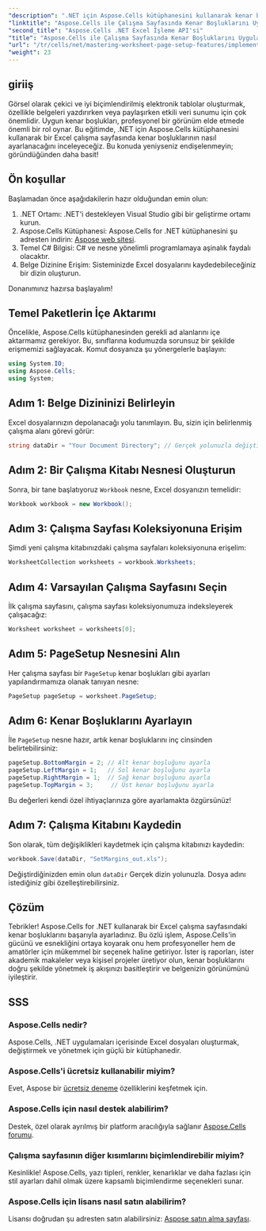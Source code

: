 ```yaml
---
"description": ".NET için Aspose.Cells kütüphanesini kullanarak kenar boşluklarını ayarlayarak Excel elektronik tablolarınızı nasıl geliştirebileceğinizi öğrenin. Bu adım adım eğitim, süreci basitleştirerek veri sunumunuzun profesyonel ve şık görünmesini sağlar."
"linktitle": "Aspose.Cells ile Çalışma Sayfasında Kenar Boşluklarını Uygulama"
"second_title": "Aspose.Cells .NET Excel İşleme API'si"
"title": "Aspose.Cells ile Çalışma Sayfasında Kenar Boşluklarını Uygulama"
"url": "/tr/cells/net/mastering-worksheet-page-setup-features/implement-margins-in-worksheet/"
"weight": 23
---
```


## giriiş

Görsel olarak çekici ve iyi biçimlendirilmiş elektronik tablolar oluşturmak, özellikle belgeleri yazdırırken veya paylaşırken etkili veri sunumu için çok önemlidir. Uygun kenar boşlukları, profesyonel bir görünüm elde etmede önemli bir rol oynar. Bu eğitimde, .NET için Aspose.Cells kütüphanesini kullanarak bir Excel çalışma sayfasında kenar boşluklarının nasıl ayarlanacağını inceleyeceğiz. Bu konuda yeniyseniz endişelenmeyin; göründüğünden daha basit!

## Ön koşullar

Başlamadan önce aşağıdakilerin hazır olduğundan emin olun:

1. .NET Ortamı: .NET'i destekleyen Visual Studio gibi bir geliştirme ortamı kurun.
2. Aspose.Cells Kütüphanesi: Aspose.Cells for .NET kütüphanesini şu adresten indirin: [Aspose web sitesi](https://releases.aspose.com/cells/net/).
3. Temel C# Bilgisi: C# ve nesne yönelimli programlamaya aşinalık faydalı olacaktır.
4. Belge Dizinine Erişim: Sisteminizde Excel dosyalarını kaydedebileceğiniz bir dizin oluşturun.

Donanımınız hazırsa başlayalım!

## Temel Paketlerin İçe Aktarımı

Öncelikle, Aspose.Cells kütüphanesinden gerekli ad alanlarını içe aktarmamız gerekiyor. Bu, sınıflarına kodumuzda sorunsuz bir şekilde erişmemizi sağlayacak. Komut dosyanıza şu yönergelerle başlayın:

```csharp
using System.IO;
using Aspose.Cells;
using System;
```

## Adım 1: Belge Dizininizi Belirleyin

Excel dosyalarınızın depolanacağı yolu tanımlayın. Bu, sizin için belirlenmiş çalışma alanı görevi görür:

```csharp
string dataDir = "Your Document Directory"; // Gerçek yolunuzla değiştirin
```

## Adım 2: Bir Çalışma Kitabı Nesnesi Oluşturun

Sonra, bir tane başlatıyoruz `Workbook` nesne, Excel dosyanızın temelidir:

```csharp
Workbook workbook = new Workbook();
```

## Adım 3: Çalışma Sayfası Koleksiyonuna Erişim

Şimdi yeni çalışma kitabınızdaki çalışma sayfaları koleksiyonuna erişelim:

```csharp
WorksheetCollection worksheets = workbook.Worksheets;
```

## Adım 4: Varsayılan Çalışma Sayfasını Seçin

İlk çalışma sayfasını, çalışma sayfası koleksiyonumuza indeksleyerek çalışacağız:

```csharp
Worksheet worksheet = worksheets[0];
```

## Adım 5: PageSetup Nesnesini Alın

Her çalışma sayfası bir `PageSetup` kenar boşlukları gibi ayarları yapılandırmamıza olanak tanıyan nesne:

```csharp
PageSetup pageSetup = worksheet.PageSetup;
```

## Adım 6: Kenar Boşluklarını Ayarlayın

İle `PageSetup` nesne hazır, artık kenar boşluklarını inç cinsinden belirtebilirsiniz:

```csharp
pageSetup.BottomMargin = 2; // Alt kenar boşluğunu ayarla
pageSetup.LeftMargin = 1;   // Sol kenar boşluğunu ayarla
pageSetup.RightMargin = 1;  // Sağ kenar boşluğunu ayarla
pageSetup.TopMargin = 3;     // Üst kenar boşluğunu ayarla
```

Bu değerleri kendi özel ihtiyaçlarınıza göre ayarlamakta özgürsünüz!

## Adım 7: Çalışma Kitabını Kaydedin

Son olarak, tüm değişiklikleri kaydetmek için çalışma kitabınızı kaydedin:

```csharp
workbook.Save(dataDir, "SetMargins_out.xls");
```

Değiştirdiğinizden emin olun `dataDir` Gerçek dizin yolunuzla. Dosya adını istediğiniz gibi özelleştirebilirsiniz.

## Çözüm

Tebrikler! Aspose.Cells for .NET kullanarak bir Excel çalışma sayfasındaki kenar boşluklarını başarıyla ayarladınız. Bu özlü işlem, Aspose.Cells'in gücünü ve esnekliğini ortaya koyarak onu hem profesyoneller hem de amatörler için mükemmel bir seçenek haline getiriyor. İster iş raporları, ister akademik makaleler veya kişisel projeler üretiyor olun, kenar boşluklarını doğru şekilde yönetmek iş akışınızı basitleştirir ve belgenizin görünümünü iyileştirir.

## SSS

### Aspose.Cells nedir?  
Aspose.Cells, .NET uygulamaları içerisinde Excel dosyaları oluşturmak, değiştirmek ve yönetmek için güçlü bir kütüphanedir.

### Aspose.Cells'i ücretsiz kullanabilir miyim?  
Evet, Aspose bir [ücretsiz deneme](https://releases.aspose.com/) özelliklerini keşfetmek için.

### Aspose.Cells için nasıl destek alabilirim?  
Destek, özel olarak ayrılmış bir platform aracılığıyla sağlanır [Aspose.Cells forumu](https://forum.aspose.com/c/cells/9).

### Çalışma sayfasının diğer kısımlarını biçimlendirebilir miyim?  
Kesinlikle! Aspose.Cells, yazı tipleri, renkler, kenarlıklar ve daha fazlası için stil ayarları dahil olmak üzere kapsamlı biçimlendirme seçenekleri sunar.

### Aspose.Cells için lisans nasıl satın alabilirim?  
Lisansı doğrudan şu adresten satın alabilirsiniz: [Aspose satın alma sayfası](https://purchase.aspose.com/buy).